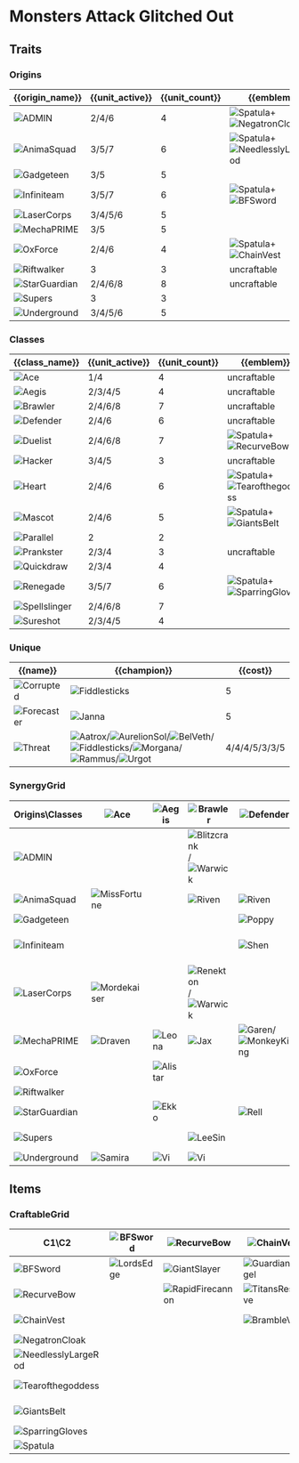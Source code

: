 # Monsters Attack Glitched Out

## Traits
### Origins
| {{origin_name}}                                                       | {{unit_active}} | {{unit_count}} | {{emblem}}                                                                                                            | {{desc}} |
| -                                                                     | -               | -              | -                                                                                                                     | -        |
| ![ADMIN](../tfttraits/icon/set8.5/ADMINEmblemItem.png)                | 2/4/6           | 4              | ![Spatula](../tftitems/icon/set8.5/Spatula.png)+![NegatronCloak](../tftitems/icon/set8.5/NegatronCloak.png)           |          |
| ![AnimaSquad](../tfttraits/icon/set8.5/AnimaSquadEmblemItem.png)      | 3/5/7           | 6              | ![Spatula](../tftitems/icon/set8.5/Spatula.png)+![NeedlesslyLargeRod](../tftitems/icon/set8.5/NeedlesslyLargeRod.png) |          |
| ![Gadgeteen](../tfttraits/icon/set8.5/GenAEEmblemItem.png)            | 3/5             | 5              |                                                                                                                       |          |
| ![Infiniteam](../tfttraits/icon/set8.5/InfiniteamEmblemItem.png)      | 3/5/7           | 6              | ![Spatula](../tftitems/icon/set8.5/Spatula.png)+![BFSword](../tftitems/icon/set8.5/BFSword.png)                       |          |
| ![LaserCorps](../tfttraits/icon/set8.5/InterPolarisEmblemItem.png)    | 3/4/5/6         | 5              |                                                                                                                       |          |
| ![MechaPRIME](../tfttraits/icon/set8.5/ExoPrimeEmblemItem.png)        | 3/5             | 5              |                                                                                                                       |          |
| ![OxForce](../tfttraits/icon/set8.5/OxForceEmblemItem.png)            | 2/4/6           | 4              | ![Spatula](../tftitems/icon/set8.5/Spatula.png)+![ChainVest](../tftitems/icon/set8.5/ChainVest.png)                   |          |
| ![Riftwalker](../tfttraits/icon/set8.5/RiftwalkerEmblemItem.png)      | 3               | 3              | uncraftable                                                                                                           |          |
| ![StarGuardian](../tfttraits/icon/set8.5/StarGuardianEmblemItem.png)  | 2/4/6/8         | 8              | uncraftable                                                                                                           |          |
| ![Supers](../tfttraits/icon/set8.5/Supers.svg)                        | 3               | 3              |                                                                                                                       |          |
| ![Underground](../tfttraits/icon/set8.5/UndergroundTheEmblemItem.png) | 3/4/5/6         | 5              |                                                                                                                       |          |

### Classes
| {{class_name}}                                                    | {{unit_active}} | {{unit_count}} | {{emblem}}                                                                                                        | {{desc}} |
| -                                                                 | -               | -              | -                                                                                                                 | -        |
| ![Ace](../tfttraits/icon/set8.5/AceEmblemItem.png)                | 1/4             | 4              | uncraftable                                                                                                       |          |
| ![Aegis](../tfttraits/icon/set8.5/AegisEmblemItem.png)            | 2/3/4/5         | 4              | uncraftable                                                                                                       |          |
| ![Brawler](../tfttraits/icon/set8.5/BrawlerEmblemItem.png)        | 2/4/6/8         | 7              | uncraftable                                                                                                       |          |
| ![Defender](../tfttraits/icon/set8.5/DefenderEmblemItem.png)      | 2/4/6           | 6              | uncraftable                                                                                                       |          |
| ![Duelist](../tfttraits/icon/set8.5/DuelistEmblemItem.png)        | 2/4/6/8         | 7              | ![Spatula](../tftitems/icon/set8.5/Spatula.png)+![RecurveBow](../tftitems/icon/set8.5/RecurveBow.png)             |          |
| ![Hacker](../tfttraits/icon/set8.5/HackerEmblemItem.png)          | 3/4/5           | 3              | uncraftable                                                                                                       |          |
| ![Heart](../tfttraits/icon/set8.5/HeartEmblemItem.png)            | 2/4/6           | 6              | ![Spatula](../tftitems/icon/set8.5/Spatula.png)+![Tearofthegoddess](../tftitems/icon/set8.5/Tearofthegoddess.png) |          |
| ![Mascot](../tfttraits/icon/set8.5/MascotEmblemItem.png)          | 2/4/6           | 5              | ![Spatula](../tftitems/icon/set8.5/Spatula.png)+![GiantsBelt](../tftitems/icon/set8.5/GiantsBelt.png)             |          |
| ![Parallel](../tfttraits/icon/set8.5/Parallel.svg)                | 2               | 2              |                                                                                                                   |          |
| ![Prankster](../tfttraits/icon/set8.5/PranksterEmblemItem.png)    | 2/3/4           | 3              | uncraftable                                                                                                       |          |
| ![Quickdraw](../tfttraits/icon/set8.5/Quickdraw.svg)              | 2/3/4           | 4              |                                                                                                                   |          |
| ![Renegade](../tfttraits/icon/set8.5/RenegadeEmblemItem.png)      | 3/5/7           | 6              | ![Spatula](../tftitems/icon/set8.5/Spatula.png)+![SparringGloves](../tftitems/icon/set8.5/SparringGloves.png)     |          |
| ![Spellslinger](../tfttraits/icon/set8.5/ChannelerEmblemItem.png) | 2/4/6/8         | 7              |                                                                                                                   |          |
| ![Sureshot](../tfttraits/icon/set8.5/DeadeyeEmblemItem.png)       | 2/3/4/5         | 4              |                                                                                                                   |          |

### Unique
| {{name}}                                               | {{champion}}                                                                                                                                                                                                                                                                                                                                                                          | {{cost}}      |
| -                                                      | -                                                                                                                                                                                                                                                                                                                                                                                     | -             |
| ![Corrupted](../tfttraits/icon/set8.5/Corrupted.svg)   | ![Fiddlesticks](../tftchampions/icon/set8.5/Fiddlesticks.jpg)                                                                                                                                                                                                                                                                                                                         | 5             |
| ![Forecaster](../tfttraits/icon/set8.5/Forecaster.svg) | ![Janna](../tftchampions/icon/set8.5/Janna.jpg)                                                                                                                                                                                                                                                                                                                                       | 5             |
| ![Threat](../tfttraits/icon/set8.5/Threat.svg)         | ![Aatrox](../tftchampions/icon/set8.5/Aatrox.png)/![AurelionSol](../tftchampions/icon/set8.5/AurelionSol.jpg)/![BelVeth](../tftchampions/icon/set8.5/BelVeth.jpg)/![Fiddlesticks](../tftchampions/icon/set8.5/Fiddlesticks.jpg)/![Morgana](../tftchampions/icon/set8.5/Morgana.png)/![Rammus](../tftchampions/icon/set8.5/Rammus.jpg)/![Urgot](../tftchampions/icon/set8.5/Urgot.jpg) | 4/4/4/5/3/3/5 |

### SynergyGrid
| Origins\Classes                                                       | ![Ace](../tfttraits/icon/set8.5/AceEmblemItem.png)          | ![Aegis](../tfttraits/icon/set8.5/AegisEmblemItem.png) | ![Brawler](../tfttraits/icon/set8.5/BrawlerEmblemItem.png)                                                    | ![Defender](../tfttraits/icon/set8.5/DefenderEmblemItem.png)                                              | ![Duelist](../tfttraits/icon/set8.5/DuelistEmblemItem.png)  | ![Hacker](../tfttraits/icon/set8.5/HackerEmblemItem.png) | ![Heart](../tfttraits/icon/set8.5/HeartEmblemItem.png) | ![Mascot](../tfttraits/icon/set8.5/MascotEmblemItem.png) | ![Parallel](../tfttraits/icon/set8.5/Parallel.svg)            | ![Prankster](../tfttraits/icon/set8.5/PranksterEmblemItem.png) | ![Quickdraw](../tfttraits/icon/set8.5/Quickdraw.svg)        | ![Renegade](../tfttraits/icon/set8.5/RenegadeEmblemItem.png) | ![Spellslinger](../tfttraits/icon/set8.5/ChannelerEmblemItem.png)                           | ![Sureshot](../tfttraits/icon/set8.5/DeadeyeEmblemItem.png)                                                   |
| -                                                                     | -                                                           | -                                                      | -                                                                                                             | -                                                                                                         | -                                                           | -                                                        | -                                                      | -                                                        | -                                                             | -                                                              | -                                                           | -                                                            | -                                                                                           | -                                                                                                             |
| ![ADMIN](../tfttraits/icon/set8.5/ADMINEmblemItem.png)                |                                                             |                                                        | ![Blitzcrank](../tftchampions/icon/set8.5/Blitzcrank.jpg)/![Warwick](../tftchampions/icon/set8.5/Warwick.png) |                                                                                                           |                                                             | ![Leblanc](../tftchampions/icon/set8.5/Leblanc.jpg)      |                                                        |                                                          |                                                               |                                                                |                                                             | ![Camille](../tftchampions/icon/set8.5/Camille.jpg)          | ![Leblanc](../tftchampions/icon/set8.5/Leblanc.jpg)                                         |                                                                                                               |
| ![AnimaSquad](../tfttraits/icon/set8.5/AnimaSquadEmblemItem.png)      | ![MissFortune](../tftchampions/icon/set8.5/MissFortune.jpg) |                                                        | ![Riven](../tftchampions/icon/set8.5/Riven.jpg)                                                               | ![Riven](../tftchampions/icon/set8.5/Riven.jpg)                                                           | ![Vayne](../tftchampions/icon/set8.5/Vayne.jpg)             |                                                          |                                                        | ![Nasus](../tftchampions/icon/set8.5/Nasus.jpg)          |                                                               | ![Jinx](../tftchampions/icon/set8.5/Jinx.jpg)                  | ![MissFortune](../tftchampions/icon/set8.5/MissFortune.jpg) | ![Sylas](../tftchampions/icon/set8.5/Sylas.jpg)              |                                                                                             |                                                                                                               |
| ![Gadgeteen](../tfttraits/icon/set8.5/GenAEEmblemItem.png)            |                                                             |                                                        |                                                                                                               | ![Poppy](../tftchampions/icon/set8.5/Poppy.jpg)                                                           |                                                             |                                                          | ![Lulu](../tftchampions/icon/set8.5/Lulu.jpg)          | ![Nunu](../tftchampions/icon/set8.5/Nunu.jpg)            |                                                               | ![Gnar](../tftchampions/icon/set8.5/Gnar.png)                  |                                                             |                                                              | ![Annie](../tftchampions/icon/set8.5/Annie.jpg)                                             |                                                                                                               |
| ![Infiniteam](../tfttraits/icon/set8.5/InfiniteamEmblemItem.png)      |                                                             |                                                        |                                                                                                               | ![Shen](../tftchampions/icon/set8.5/Shen.png)                                                             | ![TwistedFate](../tftchampions/icon/set8.5/TwistedFate.png) | ![Shen](../tftchampions/icon/set8.5/Shen.png)            | ![Pantheon](../tftchampions/icon/set8.5/Pantheon.png)  |                                                          | ![EzrealFuture](../tftchampions/icon/set8.5/EzrealFuture.png) |                                                                | ![Lucian](../tftchampions/icon/set8.5/Lucian.png)           | ![Lucian](../tftchampions/icon/set8.5/Lucian.png)            | ![TwistedFate](../tftchampions/icon/set8.5/TwistedFate.png)                                 | ![Sivir](../tftchampions/icon/set8.5/Sivir.png)/![EzrealFuture](../tftchampions/icon/set8.5/EzrealFuture.png) |
| ![LaserCorps](../tfttraits/icon/set8.5/InterPolarisEmblemItem.png)    | ![Mordekaiser](../tftchampions/icon/set8.5/Mordekaiser.jpg) |                                                        | ![Renekton](../tftchampions/icon/set8.5/Renekton.jpg)/![Warwick](../tftchampions/icon/set8.5/Warwick.png)     |                                                                                                           | ![Yasuo](../tftchampions/icon/set8.5/Yasuo.jpg)             |                                                          |                                                        |                                                          |                                                               |                                                                |                                                             |                                                              |                                                                                             | ![Ashe](../tftchampions/icon/set8.5/Ashe.jpg)                                                                 |
| ![MechaPRIME](../tfttraits/icon/set8.5/ExoPrimeEmblemItem.png)        | ![Draven](../tftchampions/icon/set8.5/Draven.jpg)           | ![Leona](../tftchampions/icon/set8.5/Leona.jpg)        | ![Jax](../tftchampions/icon/set8.5/Jax.jpg)                                                                   | ![Garen](../tftchampions/icon/set8.5/Garen.png)/![MonkeyKing](../tftchampions/icon/set8.5/MonkeyKing.jpg) |                                                             |                                                          |                                                        |                                                          |                                                               |                                                                |                                                             | ![Leona](../tftchampions/icon/set8.5/Leona.jpg)              |                                                                                             |                                                                                                               |
| ![OxForce](../tfttraits/icon/set8.5/OxForceEmblemItem.png)            |                                                             | ![Alistar](../tftchampions/icon/set8.5/Alistar.jpg)    |                                                                                                               |                                                                                                           | ![Fiora](../tftchampions/icon/set8.5/Fiora.jpg)             |                                                          | ![Viego](../tftchampions/icon/set8.5/Viego.jpg)        | ![Alistar](../tftchampions/icon/set8.5/Alistar.jpg)      |                                                               |                                                                |                                                             | ![Viego](../tftchampions/icon/set8.5/Viego.jpg)              | ![Annie](../tftchampions/icon/set8.5/Annie.jpg)                                             |                                                                                                               |
| ![Riftwalker](../tfttraits/icon/set8.5/RiftwalkerEmblemItem.png)      |                                                             |                                                        |                                                                                                               |                                                                                                           |                                                             | ![Pyke](../tftchampions/icon/set8.5/Pyke.png)            |                                                        | ![Vex](../tftchampions/icon/set8.5/Vex.png)              |                                                               |                                                                |                                                             | ![Jhin](../tftchampions/icon/set8.5/Jhin.png)                |                                                                                             |                                                                                                               |
| ![StarGuardian](../tfttraits/icon/set8.5/StarGuardianEmblemItem.png)  |                                                             | ![Ekko](../tftchampions/icon/set8.5/Ekko.jpg)          |                                                                                                               | ![Rell](../tftchampions/icon/set8.5/Rell.jpg)                                                             | ![Nilah](../tftchampions/icon/set8.5/Nilah.jpg)             |                                                          | ![Syndra](../tftchampions/icon/set8.5/Syndra.jpg)      |                                                          |                                                               | ![Ekko](../tftchampions/icon/set8.5/Ekko.jpg)                  | ![Kaisa](../tftchampions/icon/set8.5/Kaisa.jpg)             |                                                              | ![Lux](../tftchampions/icon/set8.5/Lux.jpg)/![Neeko](../tftchampions/icon/set8.5/Neeko.png) |                                                                                                               |
| ![Supers](../tfttraits/icon/set8.5/Supers.svg)                        |                                                             |                                                        | ![LeeSin](../tftchampions/icon/set8.5/LeeSin.jpg)                                                             |                                                                                                           | ![Gangplank](../tftchampions/icon/set8.5/Gangplank.jpg)     |                                                          | ![LeeSin](../tftchampions/icon/set8.5/LeeSin.jpg)      | ![Malphite](../tftchampions/icon/set8.5/Malphite.jpg)    |                                                               |                                                                |                                                             |                                                              |                                                                                             |                                                                                                               |
| ![Underground](../tfttraits/icon/set8.5/UndergroundTheEmblemItem.png) | ![Samira](../tftchampions/icon/set8.5/Samira.jpg)           | ![Vi](../tftchampions/icon/set8.5/Vi.jpg)              | ![Vi](../tftchampions/icon/set8.5/Vi.jpg)                                                                     |                                                                                                           | ![Kayle](../tftchampions/icon/set8.5/Kayle.jpg)             |                                                          | ![Sona](../tftchampions/icon/set8.5/Sona.jpg)          |                                                          | ![Ezreal](../tftchampions/icon/set8.5/Ezreal.jpg)             |                                                                | ![Ezreal](../tftchampions/icon/set8.5/Ezreal.jpg)           |                                                              | ![Sona](../tftchampions/icon/set8.5/Sona.jpg)                                               | ![Samira](../tftchampions/icon/set8.5/Samira.jpg)                                                             |

## Items
### CraftableGrid
| C1\C2                                                                 | ![BFSword](../tftitems/icon/set8.5/BFSword.png)     | ![RecurveBow](../tftitems/icon/set8.5/RecurveBow.png)           | ![ChainVest](../tftitems/icon/set8.5/ChainVest.png)         | ![NegatronCloak](../tftitems/icon/set8.5/NegatronCloak.png)       | ![NeedlesslyLargeRod](../tftitems/icon/set8.5/NeedlesslyLargeRod.png)       | ![Tearofthegoddess](../tftitems/icon/set8.5/Tearofthegoddess.png) | ![GiantsBelt](../tftitems/icon/set8.5/GiantsBelt.png)         | ![SparringGloves](../tftitems/icon/set8.5/SparringGloves.png) | ![Spatula](../tftitems/icon/set8.5/Spatula.png)                           |
| -                                                                     | -                                                   | -                                                               | -                                                           | -                                                                 | -                                                                           | -                                                                 | -                                                             | -                                                             | -                                                                         |
| ![BFSword](../tftitems/icon/set8.5/BFSword.png)                       | ![LordsEdge](../tftitems/icon/set8.5/LordsEdge.png) | ![GiantSlayer](../tftitems/icon/set8.5/GiantSlayer.png)         | ![GuardianAngel](../tftitems/icon/set8.5/GuardianAngel.png) | ![Bloodthirster](../tftitems/icon/set8.5/Bloodthirster.png)       | ![HextechGunblade](../tftitems/icon/set8.5/HextechGunblade.png)             | ![SpearofShojin](../tftitems/icon/set8.5/SpearofShojin.png)       | ![ZekesHerald](../tftitems/icon/set8.5/ZekesHerald.png)       | ![InfinityEdge](../tftitems/icon/set8.5/InfinityEdge.png)     | ![InfiniteamEmblemItem](../tftitems/icon/set8.5/InfiniteamEmblemItem.png) |
| ![RecurveBow](../tftitems/icon/set8.5/RecurveBow.png)                 |                                                     | ![RapidFirecannon](../tftitems/icon/set8.5/RapidFirecannon.png) | ![TitansResolve](../tftitems/icon/set8.5/TitansResolve.png) | ![RunaansHurricane](../tftitems/icon/set8.5/RunaansHurricane.png) | ![GuinsoosRageblade](../tftitems/icon/set8.5/GuinsoosRageblade.png)         | ![StatikkShiv](../tftitems/icon/set8.5/StatikkShiv.png)           | ![ZzRotPortal](../tftitems/icon/set8.5/ZzRotPortal.png)       | ![LastWhisper](../tftitems/icon/set8.5/LastWhisper.png)       | ![DuelistEmblemItem](../tftitems/icon/set8.5/DuelistEmblemItem.png)       |
| ![ChainVest](../tftitems/icon/set8.5/ChainVest.png)                   |                                                     |                                                                 | ![BrambleVest](../tftitems/icon/set8.5/BrambleVest.png)     | ![IronWill](../tftitems/icon/set8.5/IronWill.png)                 | ![LocketoftheIronSolari](../tftitems/icon/set8.5/LocketoftheIronSolari.png) | ![Fimbulwinter](../tftitems/icon/set8.5/Fimbulwinter.png)         | ![SunfireCape](../tftitems/icon/set8.5/SunfireCape.png)       | ![Shroud](../tftitems/icon/set8.5/Shroud.png)                 | ![OxForceEmblemItem](../tftitems/icon/set8.5/OxForceEmblemItem.png)       |
| ![NegatronCloak](../tftitems/icon/set8.5/NegatronCloak.png)           |                                                     |                                                                 |                                                             | ![DragonsClaw](../tftitems/icon/set8.5/DragonsClaw.png)           | ![IonicSpark](../tftitems/icon/set8.5/IonicSpark.png)                       | ![Chalice](../tftitems/icon/set8.5/Chalice.png)                   | ![Zephyr](../tftitems/icon/set8.5/Zephyr.png)                 | ![Quicksilver](../tftitems/icon/set8.5/Quicksilver.png)       | ![ADMINEmblemItem](../tftitems/icon/set8.5/ADMINEmblemItem.png)           |
| ![NeedlesslyLargeRod](../tftitems/icon/set8.5/NeedlesslyLargeRod.png) |                                                     |                                                                 |                                                             |                                                                   | ![RabadonsDeathcap](../tftitems/icon/set8.5/RabadonsDeathcap.png)           | ![LudensEcho](../tftitems/icon/set8.5/LudensEcho.png)             | ![Morellonomicon](../tftitems/icon/set8.5/Morellonomicon.png) | ![ArcaneGauntlet](../tftitems/icon/set8.5/ArcaneGauntlet.png) | ![AnimaSquadEmblemItem](../tftitems/icon/set8.5/AnimaSquadEmblemItem.png) |
| ![Tearofthegoddess](../tftitems/icon/set8.5/Tearofthegoddess.png)     |                                                     |                                                                 |                                                             |                                                                   |                                                                             | ![BlueSentinel](../tftitems/icon/set8.5/BlueSentinel.png)         | ![Redemption](../tftitems/icon/set8.5/Redemption.png)         | ![HandofJustice](../tftitems/icon/set8.5/HandofJustice.png)   | ![HeartEmblemItem](../tftitems/icon/set8.5/HeartEmblemItem.png)           |
| ![GiantsBelt](../tftitems/icon/set8.5/GiantsBelt.png)                 |                                                     |                                                                 |                                                             |                                                                   |                                                                             |                                                                   | ![WarmogsArmor](../tftitems/icon/set8.5/WarmogsArmor.png)     | ![Guardbreaker](../tftitems/icon/set8.5/Guardbreaker.png)     | ![MascotEmblemItem](../tftitems/icon/set8.5/MascotEmblemItem.png)         |
| ![SparringGloves](../tftitems/icon/set8.5/SparringGloves.png)         |                                                     |                                                                 |                                                             |                                                                   |                                                                             |                                                                   |                                                               | ![ThiefsGloves](../tftitems/icon/set8.5/ThiefsGloves.png)     | ![RenegadeEmblemItem](../tftitems/icon/set8.5/RenegadeEmblemItem.png)     |
| ![Spatula](../tftitems/icon/set8.5/Spatula.png)                       |                                                     |                                                                 |                                                             |                                                                   |                                                                             |                                                                   |                                                               |                                                               | ![ForceofNature](../tftitems/icon/set8.5/ForceofNature.png)               |